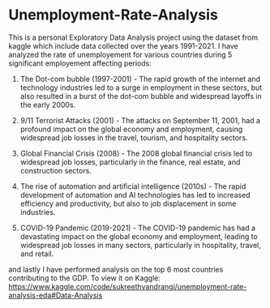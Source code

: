 # Unemployment-Rate-Analysis
This is a personal Exploratory Data Analysis project using the dataset from kaggle which include data collected over the years 1991-2021.
I have analyzed the rate of unemployement for various countries during 5 significant employement affecting periods:

1) The Dot-com bubble (1997-2001) - The rapid growth of the internet and technology industries led to a surge in employment in these sectors, but also resulted in a burst of the dot-com bubble and widespread layoffs in the early 2000s.

2) 9/11 Terrorist Attacks (2001) - The attacks on September 11, 2001, had a profound impact on the global economy and employment, causing widespread job losses in the travel, tourism, and hospitality sectors.

3) Global Financial Crisis (2008) - The 2008 global financial crisis led to widespread job losses, particularly in the finance, real estate, and construction sectors.

4) The rise of automation and artificial intelligence (2010s) - The rapid development of automation and AI technologies has led to increased efficiency and productivity, but also to job displacement in some industries.

5) COVID-19 Pandemic (2019-2021) - The COVID-19 pandemic has had a devastating impact on the global economy and employment, leading to widespread job losses in many sectors, particularly in hospitality, travel, and retail.

and lastly I have performed analysis on the top 6 most countries contributing to the GDP.
To view it on Kaggle:
https://www.kaggle.com/code/sukreethvandrangi/unemployment-rate-analysis-eda#Data-Analysis

